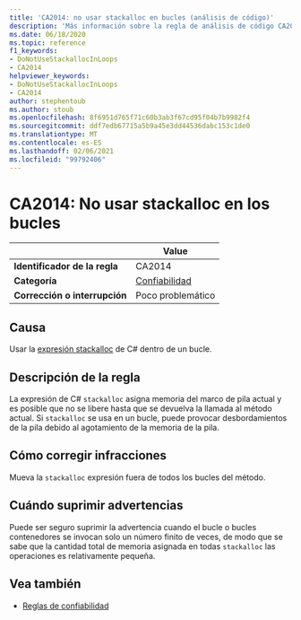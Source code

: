 ```yaml
---
title: 'CA2014: no usar stackalloc en bucles (análisis de código)'
description: 'Más información sobre la regla de análisis de código CA2014: no usar stackalloc en bucles'
ms.date: 06/18/2020
ms.topic: reference
f1_keywords:
- DoNotUseStackallocInLoops
- CA2014
helpviewer_keywords:
- DoNotUseStackallocInLoops
- CA2014
author: stephentoub
ms.author: stoub
ms.openlocfilehash: 8f6951d765f71c60b3ab3f67cd95f04b7b9982f4
ms.sourcegitcommit: ddf7edb67715a5b9a45e3dd44536dabc153c1de0
ms.translationtype: MT
ms.contentlocale: es-ES
ms.lasthandoff: 02/06/2021
ms.locfileid: "99792406"
---
```

# <a name="ca2014-do-not-use-stackalloc-in-loops"></a>CA2014: No usar stackalloc en los bucles

| | Value |
|-|-|
| **Identificador de la regla** |CA2014|
| **Categoría** |[Confiabilidad](reliability-warnings.md)|
| **Corrección o interrupción** |Poco problemático|

## <a name="cause"></a>Causa

Usar la [expresión stackalloc](../../../csharp/language-reference/operators/stackalloc.md) de C# dentro de un bucle.

## <a name="rule-description"></a>Descripción de la regla

La expresión de C# `stackalloc` asigna memoria del marco de pila actual y es posible que no se libere hasta que se devuelva la llamada al método actual. Si `stackalloc` se usa en un bucle, puede provocar desbordamientos de la pila debido al agotamiento de la memoria de la pila.

## <a name="how-to-fix-violations"></a>Cómo corregir infracciones

Mueva la `stackalloc` expresión fuera de todos los bucles del método.

## <a name="when-to-suppress-warnings"></a>Cuándo suprimir advertencias

Puede ser seguro suprimir la advertencia cuando el bucle o bucles contenedores se invocan solo un número finito de veces, de modo que se sabe que la cantidad total de memoria asignada en todas `stackalloc` las operaciones es relativamente pequeña.

## <a name="see-also"></a>Vea también

- [Reglas de confiabilidad](reliability-warnings.md)
